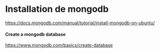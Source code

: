 # Installation de mongodb


https://docs.mongodb.com/manual/tutorial/install-mongodb-on-ubuntu/


####  Create a mongodb database

https://www.mongodb.com/basics/create-database
